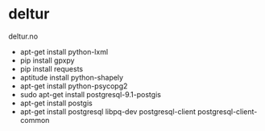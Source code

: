 deltur
======

deltur.no


- apt-get install python-lxml
- pip install gpxpy
- pip install requests
- aptitude install python-shapely
- apt-get install python-psycopg2
- sudo apt-get install postgresql-9.1-postgis
- apt-get install postgis
- apt-get install postgresql libpq-dev postgresql-client postgresql-client-common
